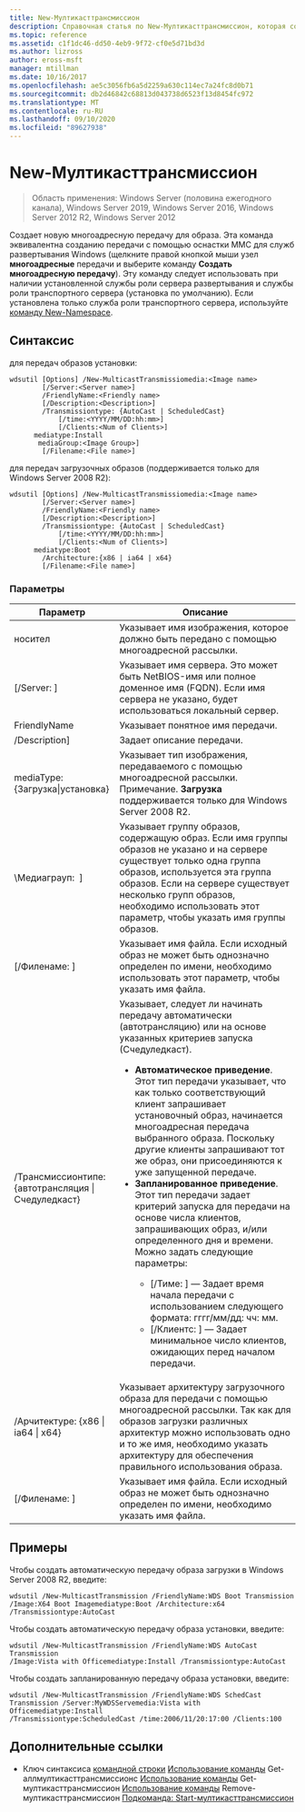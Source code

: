 ```yaml
---
title: New-Мултикасттрансмиссион
description: Справочная статья по New-Мултикасттрансмиссион, которая создает новую многоадресную передачу для образа.
ms.topic: reference
ms.assetid: c1f1dc46-dd50-4eb9-9f72-cf0e5d71bd3d
ms.author: lizross
author: eross-msft
manager: mtillman
ms.date: 10/16/2017
ms.openlocfilehash: ae5c3056fb6a5d2259a630c114ec7a24fc8d0b71
ms.sourcegitcommit: db2d46842c68813d043738d6523f13d8454fc972
ms.translationtype: MT
ms.contentlocale: ru-RU
ms.lasthandoff: 09/10/2020
ms.locfileid: "89627938"
---
```

# <a name="new-multicasttransmission"></a>New-Мултикасттрансмиссион

> Область применения: Windows Server (половина ежегодного канала), Windows Server 2019, Windows Server 2016, Windows Server 2012 R2, Windows Server 2012

Создает новую многоадресную передачу для образа. Эта команда эквивалентна созданию передачи с помощью оснастки MMC для служб развертывания Windows (щелкните правой кнопкой мыши узел **многоадресные** передачи и выберите команду **Создать многоадресную передачу**). Эту команду следует использовать при наличии установленной службы роли сервера развертывания и службы роли транспортного сервера (установка по умолчанию). Если установлена только служба роли транспортного сервера, используйте [команду New-Namespace](using-the-new-namespace-command.md).
## <a name="syntax"></a>Синтаксис
для передач образов установки:
```
wdsutil [Options] /New-MulticastTransmissiomedia:<Image name>
        [/Server:<Server name>]
        /FriendlyName:<Friendly name>
        [/Description:<Description>]
        /Transmissiontype: {AutoCast | ScheduledCast}
            [/time:<YYYY/MM/DD:hh:mm>]
            [/Clients:<Num of Clients>]
      mediatype:Install
       mediaGroup:<Image Group>]
        [/Filename:<File name>]
```
для передач загрузочных образов (поддерживается только для Windows Server 2008 R2):
```
wdsutil [Options] /New-MulticastTransmissiomedia:<Image name>
        [/Server:<Server name>]
        /FriendlyName:<Friendly name>
        [/Description:<Description>]
        /Transmissiontype: {AutoCast | ScheduledCast}
            [/time:<YYYY/MM/DD:hh:mm>]
            [/Clients:<Num of Clients>]
      mediatype:Boot
        /Architecture:{x86 | ia64 | x64}
        [/Filename:<File name>]
```
### <a name="parameters"></a>Параметры
|Параметр|Описание|
|-------|--------|
носител<Image name>|Указывает имя изображения, которое должно быть передано с помощью многоадресной рассылки.|
|[/Server: <Server name> ]|Указывает имя сервера. Это может быть NetBIOS-имя или полное доменное имя (FQDN). Если имя сервера не указано, будет использоваться локальный сервер.|
|FriendlyName<Friendly name>|Указывает понятное имя передачи.|
|/Description<Description>]|Задает описание передачи.|
mediaType: {Загрузка&#124;установка}|Указывает тип изображения, передаваемого с помощью многоадресной рассылки. Примечание. **Загрузка** поддерживается только для Windows Server 2008 R2.|
|\Медиаграуп: <Image group name> ]|Указывает группу образов, содержащую образ. Если имя группы образов не указано и на сервере существует только одна группа образов, используется эта группа образов. Если на сервере существует несколько групп образов, необходимо использовать этот параметр, чтобы указать имя группы образов.|
|[/Филенаме: <File name> ]|Указывает имя файла. Если исходный образ не может быть однозначно определен по имени, необходимо использовать этот параметр, чтобы указать имя файла.|
|/Трансмиссионтипе: {автотрансляция &#124; Счедуледкаст}|Указывает, следует ли начинать передачу автоматически (автотрансляцию) или на основе указанных критериев запуска (Счедуледкаст).<p><ul><li>**Автоматическое приведение**. Этот тип передачи указывает, что как только соответствующий клиент запрашивает установочный образ, начинается многоадресная передача выбранного образа. Поскольку другие клиенты запрашивают тот же образ, они присоединяются к уже запущенной передаче.</li><li>**Запланированное приведение**. Этот тип передачи задает критерий запуска для передачи на основе числа клиентов, запрашивающих образ, и/или определенного дня и времени. Можно задать следующие параметры:<p><ul><li>[/Тиме: <time> ] — Задает время начала передачи с использованием следующего формата: гггг/мм/дд: чч: мм.</li><li>[/Клиентс: <Number of clients> ] — Задает минимальное число клиентов, ожидающих перед началом передачи.</li></ul></li></ul>|
|/Арчитектуре: {x86 &#124; ia64 &#124; x64}|Указывает архитектуру загрузочного образа для передачи с помощью многоадресной рассылки. Так как для образов загрузки различных архитектур можно использовать одно и то же имя, необходимо указать архитектуру для обеспечения правильного использования образа.|
|[/Филенаме: <File name> ]|Указывает имя файла. Если исходный образ не может быть однозначно определен по имени, необходимо указать имя файла.|
## <a name="examples"></a>Примеры
Чтобы создать автоматическую передачу образа загрузки в Windows Server 2008 R2, введите:
```
wdsutil /New-MulticastTransmission /FriendlyName:WDS Boot Transmission
/Image:X64 Boot Imagemediatype:Boot /Architecture:x64 /Transmissiontype:AutoCast
```
Чтобы создать автоматическую передачу образа установки, введите:
```
wdsutil /New-MulticastTransmission /FriendlyName:WDS AutoCast Transmission
/Image:Vista with Officemediatype:Install /Transmissiontype:AutoCast
```
Чтобы создать запланированную передачу образа установки, введите:
```
wdsutil /New-MulticastTransmission /FriendlyName:WDS SchedCast Transmission /Server:MyWDSServemedia:Vista with Officemediatype:Install
/Transmissiontype:ScheduledCast /time:2006/11/20:17:00 /Clients:100
```
## <a name="additional-references"></a>Дополнительные ссылки
- Ключ синтаксиса [командной строки](command-line-syntax-key.md) 
 [Использование команды](using-the-get-allmulticasttransmissions-command.md) 
 Get-аллмултикасттрансмиссионс [Использование команды](using-the-get-multicasttransmission-command.md) 
 Get-мултикасттрансмиссион [Использование команды](using-the-remove-multicasttransmission-command.md) 
 Remove-мултикасттрансмиссион [Подкоманда: Start-мултикасттрансмиссион](subcommand-start-multicasttransmission.md)
